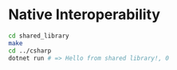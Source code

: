# Native Interoperability

```bash
cd shared_library
make
cd ../csharp
dotnet run # => Hello from shared library!, 0
```
